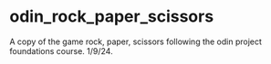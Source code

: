 # odin_rock_paper_scissors

A copy of the game rock, paper, scissors following the odin project foundations course.
1/9/24.